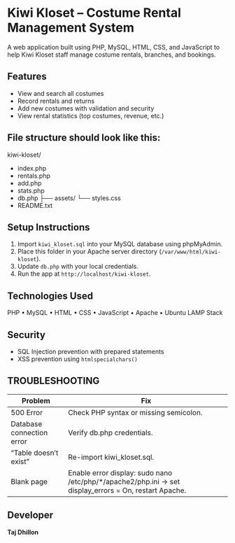# Kiwi Kloset – Costume Rental Management System
A web application built using PHP, MySQL, HTML, CSS, and JavaScript to help Kiwi Kloset staff manage costume rentals, branches, and bookings.

## Features
- View and search all costumes
- Record rentals and returns
- Add new costumes with validation and security
- View rental statistics (top costumes, revenue, etc.)

## File structure should look like this:
   kiwi-kloset/
   - index.php
   - rentals.php
   - add.php
   - stats.php
   - db.php
   ├── assets/
      └── styles.css
   - README.txt

## Setup Instructions
1. Import `kiwi_kloset.sql` into your MySQL database using phpMyAdmin.
2. Place this folder in your Apache server directory (`/var/www/html/kiwi-kloset`).
3. Update `db.php` with your local credentials.
4. Run the app at `http://localhost/kiwi-kloset`.

## Technologies Used
PHP • MySQL • HTML • CSS • JavaScript • Apache • Ubuntu LAMP Stack

## Security
- SQL Injection prevention with prepared statements
- XSS prevention using `htmlspecialchars()`

TROUBLESHOOTING
--------------------
| Problem | Fix |
|----------|-----|
| 500 Error | Check PHP syntax or missing semicolon. |
| Database connection error | Verify db.php credentials. |
| “Table doesn’t exist” | Re-import kiwi_kloset.sql. |
| Blank page | Enable error display: sudo nano /etc/php/*/apache2/php.ini → set display_errors = On, restart Apache. |


## Developer
**Taj Dhillon**

